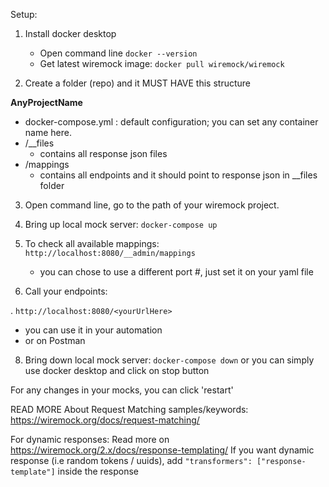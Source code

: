 Setup: 

1. Install docker desktop 
   * Open command line `docker --version`
   * Get latest wiremock image: `docker pull wiremock/wiremock` 

2. Create a folder (repo) and it MUST HAVE this structure

**AnyProjectName**

* docker-compose.yml : default configuration; you can set any container name here.
* /__files
  * contains all response json files
* /mappings 
  * contains all endpoints and it should point to response json in __files folder

3. Open command line, go to the path of your wiremock project.
4. Bring up local mock server: `docker-compose up`
5. To check all available mappings: 
   `http://localhost:8080/__admin/mappings`
    * you can chose to use a different port #, just set it on your yaml file

7. Call your endpoints: 

. `http://localhost:8080/<yourUrlHere>`
   * you can use it in your automation
   * or on Postman


8. Bring down local mock server: `docker-compose down` 
or you can simply use docker desktop and click on stop button

For any changes in your mocks, you can click 'restart'

READ MORE
About Request Matching samples/keywords: https://wiremock.org/docs/request-matching/

For dynamic responses: Read more on https://wiremock.org/2.x/docs/response-templating/
If you want dynamic response (i.e random tokens / uuids), add `"transformers": ["response-template"]` inside the response